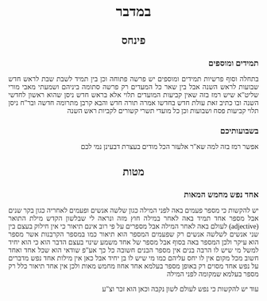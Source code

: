 <style>
  .main {
    font-family: "Times New Roman", Times, Serif
  }
  h1, h2 {
    text-align: center;
  }
  .main h3 + h3 {
    margin-top: 0em;
  }
  .main h3, .main h4 {
    margin-bottom: 0em;
  }
  .main h3 strong {
    text-decoration: underline;
  }
  .main p {
    text-align: justify;
  }
</style>
<div dir="rtl" class="main">

# במדבר

## פינחס

### תמידים ומוספים
בתחלה וסוף פרשיות תמידים ומוספים יש פרשה פתוחה וכן בין תמיד לשבת שבת לראש חדש שבועות
לראש השנה אבל בין שאר כל המעדים רק פרשה סתומה ביניהם ושמעתי מאבי מורי שליט"א שיש רמז
בזה שאין קביעות המועדים תלוי אלא בראש חדש ניסן שהוא ראשון לחדשי השנה ובו כתיב זאת עולת
חדש בחדשו אמרה תורה חדש והבא קרבן מתרומה חדשה ובר"ח ניסן תלוי קביעות פסח ושבועות וכן
כל מועדי תשרי קשורים לקביות ראש השנה

### בשבועותיכם
אפשר רמז בזה למה שא"ר אלעזר הכל מודים בעצרת דבעינן נמי לכם

## מטות

### אחד נפש מחמש המאות

יש להקשות כי מספר פעמים באה לפני המילה כגון שלשה אנשים ופעמים לאחריה כגון בקר שנים
אבל מספר אחד תמיד באה לאחר במילה חוץ מזה ונראה לי שבלשון הקדש מילת התואר (adjective) לעולם
באה לאחר המילה אבל מספרים על פי רוב אינם תיאור כי אין חילוק בעצם בין שני אנשים לשלשה אנשים
רק שפעמים המספר הוא תיאור כמו במספר הקרבנות אשר מספר הוא עיקר ולכן המספר באה בסוף אבל מספר
של אחד משמע שינוי בעצם הדבר הוא כי הוא יחיד למשל מי שיש לו הרבה בנים אין מספר הבנים
חשובה כל כך אע"פ שודאי הוא שכל אחד ואחד חשוב מכל מקום אין לו יחס עליהם כמו מי שיש לו בן יחיד
אבל כאן אין מילות אחד נפש מדברים על נפש אחד מסוים רק באופן מספר בעלמא אחד אחוז מחמש מאות
ולכן אין אחד תיאור כלל רק מספר בעלמא שמקומה לפני המילה

עוד יש להקשות כי נפש לעולם לשון נקבה וכאן הוא זכר וצ"ע
</div>
